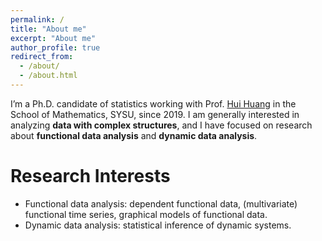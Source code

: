 ```yaml
---
permalink: /
title: "About me"
excerpt: "About me"
author_profile: true
redirect_from: 
  - /about/
  - /about.html
---
```


I’m a Ph.D. candidate of statistics working with Prof. [Hui Huang](https://math.sysu.edu.cn/teacher/485) in the School of Mathematics, SYSU, since 2019. I am generally interested in analyzing $\textbf{data with complex structures}$, and I have focused on research about $\textbf{functional data analysis}$ and $\textbf{dynamic data analysis}$.
    
<!-- During my doctorate career, different projects have been carried out under the guidance of my Ph.D. adviser, Prof. [Yongtao Guan](https://people.miami.edu/profile/yguan@miami.edu) in the School of Business Administration, UMIAMI,  Prof. [Xueqin Wang](https://bs.ustc.edu.cn/english/profile.php?id=650) in the School of Management, USTC, and Prof. [Ye shen](https://publichealth.uga.edu/faculty-member/ye-shen/) in the department of epidemiology and biostatistics, UGA. I was a [visiting student](https://statlab905.github.io/author/jianbin-tan/) working with Prof. Xueqin Wang in the School of Management, USTC, in 2022. -->


Research Interests
======
- Functional data analysis: dependent functional data, (multivariate) functional time series, graphical models of functional data.
- Dynamic data analysis: statistical inference of dynamic systems.

  
